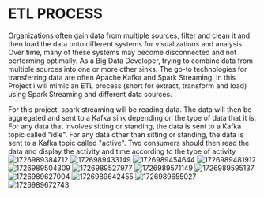# ETL PROCESS 
Organizations often gain data from multiple sources, filter and clean it and then load the data onto different systems for visualizations and analysis. Over time, many of these systems may become disconnected and not performing optimally. As a Big Data Developer, trying to combine data from multiple sources into one or more other sinks. The go-to technologies for transferring data are often Apache Kafka and Spark Streaming. In this Project i will mimic an ETL process (short for extract, transform and load) using Spark Streaming and different data sources.

For this project, spark streaming will be reading data. The data will then be aggregated and sent to a Kafka sink depending on the type of data that it is. For any data that involves sitting or standing, the data is sent to a Kafka topic called
"idle". For any data other than sitting or standing, the data is sent to a Kafka topic called "active". Two consumers should then read the data and display the activity and time according to the type of activity
 ![1726989384712](https://github.com/user-attachments/assets/e6a7fa7f-5289-4b81-8f37-a8338948ad25)
![1726989433149](https://github.com/user-attachments/assets/a9fcd053-601a-4be4-a2df-578559db162e)
![1726989454644](https://github.com/user-attachments/assets/0a4e75b1-5915-45a7-8d76-baca241a3e61)
![1726989481912](https://github.com/user-attachments/assets/a98a0ff8-19ae-45ad-ac23-66e0a9e31b1f)
![1726989504309](https://github.com/user-attachments/assets/a588710d-2da1-4ac1-ab73-95e87d4b7afd)
![1726989527977](https://github.com/user-attachments/assets/036e21a3-5221-48fe-b2f6-ca6d50e49d70)
![1726989571149](https://github.com/user-attachments/assets/2be20f8c-7597-4f1a-9e26-325a64018a42)
![1726989595137](https://github.com/user-attachments/assets/1193812a-637c-4dab-b910-c814ee592dc0)
![1726989627004](https://github.com/user-attachments/assets/6ca1aa0d-f0be-4285-8632-0a9c63cf3f3d)
![1726989642455](https://github.com/user-attachments/assets/6ecd4e99-6873-4d97-b538-474ece792db5)
![1726989655027](https://github.com/user-attachments/assets/4bf26732-ead2-438a-8df4-cf5dcb7e216b)
![1726989672743](https://github.com/user-attachments/assets/b1513f43-811c-4abf-8648-b1978bea21f6)
